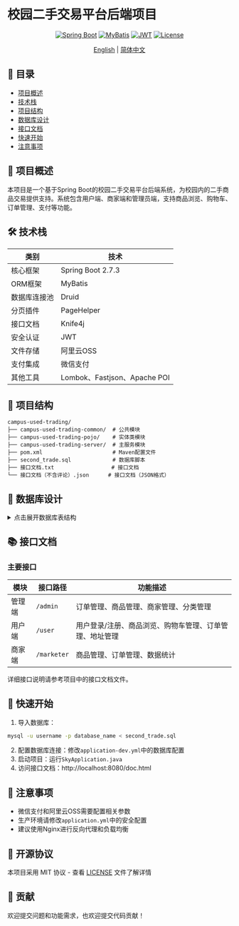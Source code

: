 # 校园二手交易平台后端项目

<div align="center">

[![Spring Boot](https://img.shields.io/badge/Spring%20Boot-2.7.3-brightgreen.svg)](https://spring.io/projects/spring-boot)
[![MyBatis](https://img.shields.io/badge/MyBatis-Latest-blue.svg)](https://mybatis.org)
[![JWT](https://img.shields.io/badge/JWT-Latest-yellow.svg)](https://jwt.io)
[![License](https://img.shields.io/badge/License-MIT-green.svg)](./LICENSE)

[English](./README.md) | [简体中文](./README_zh.md)

</div>

## 📝 目录
- [项目概述](#项目概述)
- [技术栈](#技术栈)
- [项目结构](#项目结构)
- [数据库设计](#数据库设计)
- [接口文档](#接口文档)
- [快速开始](#快速开始)
- [注意事项](#注意事项)

## 🎯 项目概述 <a name = "项目概述"></a>
本项目是一个基于Spring Boot的校园二手交易平台后端系统，为校园内的二手商品交易提供支持。系统包含用户端、商家端和管理员端，支持商品浏览、购物车、订单管理、支付等功能。

## 🛠️ 技术栈 <a name = "技术栈"></a>

| 类别 | 技术 |
|------|------|
| 核心框架 | Spring Boot 2.7.3 |
| ORM框架 | MyBatis |
| 数据库连接池 | Druid |
| 分页插件 | PageHelper |
| 接口文档 | Knife4j |
| 安全认证 | JWT |
| 文件存储 | 阿里云OSS |
| 支付集成 | 微信支付 |
| 其他工具 | Lombok、Fastjson、Apache POI |

## 📁 项目结构 <a name = "项目结构"></a>
```
campus-used-trading/
├── campus-used-trading-common/  # 公共模块
├── campus-used-trading-pojo/    # 实体类模块
├── campus-used-trading-server/  # 主服务模块
├── pom.xml                      # Maven配置文件
├── second_trade.sql             # 数据库脚本
├── 接口文档.txt                  # 接口文档
└── 接口文档（不含评论）.json      # 接口文档（JSON格式）
```

## 💾 数据库设计 <a name = "数据库设计"></a>

<details>
<summary>点击展开数据库表结构</summary>

| 表名 | 描述 |
|------|------|
| marketer | 商家信息表 |
| category | 商品分类表 |
| thing | 商品信息表 |
| user | 用户信息表 |
| address_book | 用户地址表 |
| shopping_cart | 购物车表 |
| orders | 订单表 |
| order_detail | 订单详情表 |
| news | 新闻公告表 |
| remark | 评论表 |

</details>

## 📚 接口文档 <a name = "接口文档"></a>

### 主要接口

| 模块 | 接口路径 | 功能描述 |
|------|----------|----------|
| 管理端 | `/admin` | 订单管理、商品管理、商家管理、分类管理 |
| 用户端 | `/user` | 用户登录/注册、商品浏览、购物车管理、订单管理、地址管理 |
| 商家端 | `/marketer` | 商品管理、订单管理、数据统计 |

详细接口说明请参考项目中的接口文档文件。

## 🚀 快速开始 <a name = "快速开始"></a>

1. 导入数据库：
```bash
mysql -u username -p database_name < second_trade.sql
```

2. 配置数据库连接：修改`application-dev.yml`中的数据库配置
3. 启动项目：运行`SkyApplication.java`
4. 访问接口文档：http://localhost:8080/doc.html

## 📌 注意事项 <a name = "注意事项"></a>

- 微信支付和阿里云OSS需要配置相关参数
- 生产环境请修改`application.yml`中的安全配置
- 建议使用Nginx进行反向代理和负载均衡

## 📄 开源协议

本项目采用 MIT 协议 - 查看 [LICENSE](./LICENSE) 文件了解详情

## 🤝 贡献

欢迎提交问题和功能需求，也欢迎提交代码贡献！